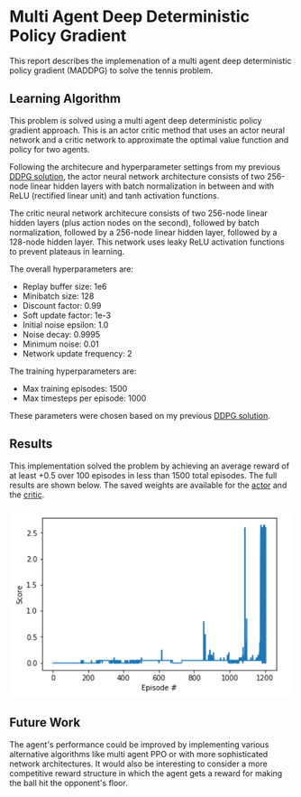 # Multi Agent Deep Deterministic Policy Gradient

This report describes the implemenation of a multi agent deep deterministic policy gradient (MADDPG) to solve the tennis problem.

## Learning Algorithm

This problem is solved using a multi agent deep deterministic policy gradient approach. This is an actor critic method that uses an actor neural network and a critic network to approximate the optimal value function and policy for two agents. 

Following the architecure and hyperparameter settings from my previous [DDPG solution](https://github.com/ajkeith/control-ddpg), the actor neural network architecture consists of two 256-node linear hidden layers with batch normalization in between and with ReLU (rectified linear unit) and tanh activation functions. 

The critic neural network architecure consists of two 256-node linear hidden layers (plus action nodes on the second), followed by batch normalization, followed by a 256-node linear hidden layer, followed by a 128-node hidden layer. This network uses leaky ReLU activation functions to prevent plateaus in learning. 

The overall hyperparameters are:
- Replay buffer size: 1e6
- Minibatch size: 128
- Discount factor: 0.99
- Soft update factor: 1e-3
- Initial noise epsilon: 1.0
- Noise decay: 0.9995
- Minimum noise: 0.01
- Network update frequency: 2

The training hyperparameters are:
- Max training episodes: 1500
- Max timesteps per episode: 1000

These parameters were chosen based on my previous [DDPG solution](https://github.com/ajkeith/control-ddpg).

## Results

This implementation solved the problem by achieving an average reward of at least +0.5 over 100 episodes in less than 1500 total episodes. The full results are shown below. The saved weights are available for the [actor](./checkpoint_actor.pth) and the [critic](./checkpoint_critic.pth). 

![Results](./score.png)

## Future Work

The agent's performance could be improved by implementing various alternative algorithms like multi agent PPO or with more sophisticated network architectures. It would also be interesting to consider a more competitive reward structure in which the agent gets a reward for making the ball hit the opponent's floor. 
